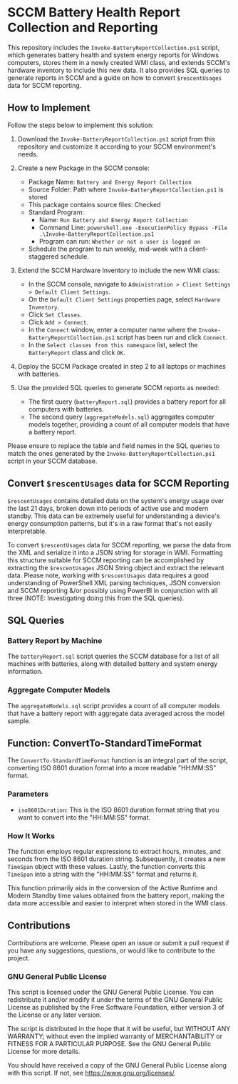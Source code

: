 # SCCM Battery Health Report Collection and Reporting

This repository includes the `Invoke-BatteryReportCollection.ps1` script, which generates battery health and system energy reports for Windows computers, stores them in a newly created WMI class, and extends SCCM's hardware inventory to include this new data. It also provides SQL queries to generate reports in SCCM and a guide on how to convert `$rescentUsages` data for SCCM reporting.

## How to Implement

Follow the steps below to implement this solution:

1. Download the `Invoke-BatteryReportCollection.ps1` script from this repository and customize it according to your SCCM environment's needs.

2. Create a new Package in the SCCM console:
   - Package Name: `Battery and Energy Report Collection`
   - Source Folder: Path where `Invoke-BatteryReportCollection.ps1` is stored
   - This package contains source files: Checked
   - Standard Program:
     - Name: `Run Battery and Energy Report Collection`
     - Command Line: `powershell.exe -ExecutionPolicy Bypass -File .\Invoke-BatteryReportCollection.ps1`
     - Program can run: `Whether or not a user is logged on`
   - Schedule the program to run weekly, mid-week with a client-staggered schedule.

3. Extend the SCCM Hardware Inventory to include the new WMI class:
   - In the SCCM console, navigate to `Administration > Client Settings > Default Client Settings`.
   - On the `Default Client Settings` properties page, select `Hardware Inventory`.
   - Click `Set Classes`.
   - Click `Add > Connect`.
   - In the `Connect` window, enter a computer name where the `Invoke-BatteryReportCollection.ps1` script has been run and click `Connect`.
   - In the `Select classes from this namespace` list, select the `BatteryReport` class and click `OK`.

4. Deploy the SCCM Package created in step 2 to all laptops or machines with batteries.

5. Use the provided SQL queries to generate SCCM reports as needed:
   - The first query (`batteryReport.sql`) provides a battery report for all computers with batteries.
   - The second query (`aggregateModels.sql`) aggregates computer models together, providing a count of all computer models that have a battery report.

Please ensure to replace the table and field names in the SQL queries to match the ones generated by the `Invoke-BatteryReportCollection.ps1` script in your SCCM database.

## Convert `$rescentUsages` data for SCCM Reporting

`$rescentUsages` contains detailed data on the system's energy usage over the last 21 days, broken down into periods of active use and modern standby. This data can be extremely useful for understanding a device's energy consumption patterns, but it's in a raw format that's not easily interpretable.

To convert `$rescentUsages` data for SCCM reporting, we parse the data from the XML and serialize it into a JSON string for storage in WMI. Formatting this structure suitable for SCCM reporting can be accomplished by extracting the `$rescentUsages` JSON String object and extract the relevant data. Please note, working with `$rescentUsages` data requires a good understanding of PowerShell XML parsing techniques, JSON conversion and SCCM reporting &/or possibly using PowerBI in conjunction with all three (NOTE: Investigating doing this from the SQL queries).

## SQL Queries

### Battery Report by Machine

The `batteryReport.sql` script queries the SCCM database for a list of all machines with batteries, along with detailed battery and system energy information.

### Aggregate Computer Models

The `aggregateModels.sql` script provides a count of all computer models that have a battery report with aggregate data averaged across the model sample.

## Function: ConvertTo-StandardTimeFormat

The `ConvertTo-StandardTimeFormat` function is an integral part of the script, converting ISO 8601 duration format into a more readable "HH:MM:SS" format.

### Parameters

- `iso8601Duration`: This is the ISO 8601 duration format string that you want to convert into the "HH:MM:SS" format.

### How It Works

The function employs regular expressions to extract hours, minutes, and seconds from the ISO 8601 duration string. Subsequently, it creates a new `TimeSpan` object with these values. Lastly, the function converts this `TimeSpan` into a string with the "HH:MM:SS" format and returns it.

This function primarily aids in the conversion of the Active Runtime and Modern Standby time values obtained from the battery report, making the data more accessible and easier to interpret when stored in the WMI class.

## Contributions

Contributions are welcome. Please open an issue or submit a pull request if you have any suggestions, questions, or would like to contribute to the project.

### GNU General Public License
This script is licensed under the GNU General Public License. You can redistribute it and/or modify it under the terms of the GNU General Public License as published by the Free Software Foundation, either version 3 of the License or any later version. 

The script is distributed in the hope that it will be useful, but WITHOUT ANY WARRANTY; without even the implied warranty of MERCHANTABILITY or FITNESS FOR A PARTICULAR PURPOSE. See the GNU General Public License for more details.

You should have received a copy of the GNU General Public License along with this script. If not, see <https://www.gnu.org/licenses/>.
